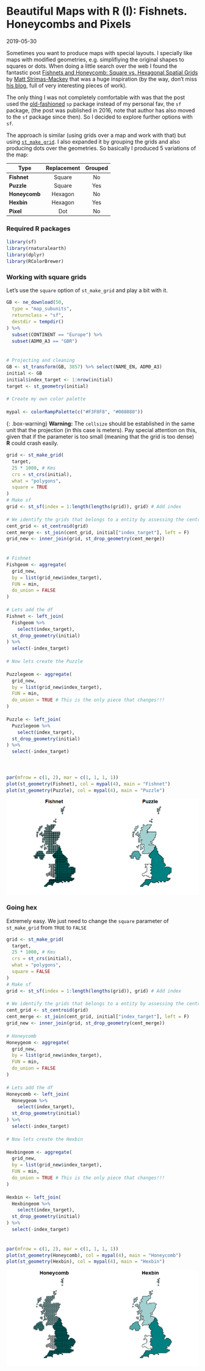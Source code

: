 Beautiful Maps with R (I): Fishnets. Honeycombs and Pixels
================
2019-05-30

Sometimes you want to produce maps with special layouts. I specially
like maps with modified geometries, e.g. simplifiying the original
shapes to squares or dots. When doing a little search over the web I
found the fantastic post [Fishnets and Honeycomb: Square vs. Hexagonal
Spatial Grids](http://strimas.com/spatial/hexagonal-grids/) by [Matt
Strimas-Mackey](http://strimas.com/about/) that was a huge inspiration
(by the way, don’t miss [his blog](http://strimas.com/#posts), full of
very interesting pieces of work).

The only thing I was not completely comfortable with was that the post
used the
[old-fashioned](https://geocompr.robinlovelace.net/intro.html#the-history-of-r-spatial)
`sp` package instead of my personal fav, the `sf` package, (the post was
published in 2016, note that author has also moved to the `sf` package
since then). So I decided to explore further options with `sf`.

The approach is similar (using grids over a map and work with that) but
using
[`st_make_grid`](https://www.rdocumentation.org/packages/sf/versions/0.7-4/topics/st_make_grid).
I also expanded it by grouping the grids and also producing dots over
the geometries. So basically I produced 5 variations of the map:

| Type          | Replacement | Grouped |
| ------------- | :---------: | :-----: |
| **Fishnet**   |   Square    |   No    |
| **Puzzle**    |   Square    |   Yes   |
| **Honeycomb** |   Hexagon   |   No    |
| **Hexbin**    |   Hexagon   |   Yes   |
| **Pixel**     |     Dot     |   No    |

### Required R packages

``` r
library(sf)
library(rnaturalearth)
library(dplyr)
library(RColorBrewer)
```

### Working with square grids

Let’s use the `square` option of `st_make_grid` and play a bit with it.

``` r
GB <- ne_download(50,
  type = "map_subunits",
  returnclass = "sf",
  destdir = tempdir()
) %>%
  subset(CONTINENT == "Europe") %>%
  subset(ADM0_A3 == "GBR")


# Projecting and cleaning
GB <- st_transform(GB, 3857) %>% select(NAME_EN, ADM0_A3)
initial <- GB
initial$index_target <- 1:nrow(initial)
target <- st_geometry(initial)

# Create my own color palette

mypal <- colorRampPalette(c("#F3F8F8", "#008080"))
```

{: .box-warning} <i class="fa fa-exclamation-triangle"></i> **Warning:**
The `cellsize` should be established in the same unit that the
projection (in this case is meters). Pay special attention on this,
given that if the parameter is too small (meaning that the grid is too
dense) **R** could crash easily.

``` r
grid <- st_make_grid(
  target,
  25 * 1000, # Kms
  crs = st_crs(initial),
  what = "polygons",
  square = TRUE
)
# Make sf
grid <- st_sf(index = 1:length(lengths(grid)), grid) # Add index

# We identify the grids that belongs to a entity by assessing the centroid
cent_grid <- st_centroid(grid)
cent_merge <- st_join(cent_grid, initial["index_target"], left = F)
grid_new <- inner_join(grid, st_drop_geometry(cent_merge))


# Fishnet
Fishgeom <- aggregate(
  grid_new,
  by = list(grid_new$index_target),
  FUN = min,
  do_union = FALSE
)

# Lets add the df
Fishnet <- left_join(
  Fishgeom %>%
    select(index_target),
  st_drop_geometry(initial)
) %>%
  select(-index_target)

# Now lets create the Puzzle

Puzzlegeom <- aggregate(
  grid_new,
  by = list(grid_new$index_target),
  FUN = min,
  do_union = TRUE # This is the only piece that changes!!!
)

Puzzle <- left_join(
  Puzzlegeom %>%
    select(index_target),
  st_drop_geometry(initial)
) %>%
  select(-index_target)



par(mfrow = c(1, 2), mar = c(1, 1, 1, 1))
plot(st_geometry(Fishnet), col = mypal(4), main = "Fishnet")
plot(st_geometry(Puzzle), col = mypal(4), main = "Puzzle")
```

<img src="2019-05-30-Beautiful1_files/figure-gfm/20190530_squares-1.png" style="display: block; margin: auto;" />

### Going hex

Extremely easy. We just need to change the `square` parameter of
`st_make_grid` from `TRUE` to `FALSE`

``` r
grid <- st_make_grid(
  target,
  25 * 1000, # Kms
  crs = st_crs(initial),
  what = "polygons",
  square = FALSE
)
# Make sf
grid <- st_sf(index = 1:length(lengths(grid)), grid) # Add index

# We identify the grids that belongs to a entity by assessing the centroid
cent_grid <- st_centroid(grid)
cent_merge <- st_join(cent_grid, initial["index_target"], left = F)
grid_new <- inner_join(grid, st_drop_geometry(cent_merge))

# Honeycomb
Honeygeom <- aggregate(
  grid_new,
  by = list(grid_new$index_target),
  FUN = min,
  do_union = FALSE
)

# Lets add the df
Honeycomb <- left_join(
  Honeygeom %>%
    select(index_target),
  st_drop_geometry(initial)
) %>%
  select(-index_target)

# Now lets create the Hexbin

Hexbingeom <- aggregate(
  grid_new,
  by = list(grid_new$index_target),
  FUN = min,
  do_union = TRUE # This is the only piece that changes!!!
)

Hexbin <- left_join(
  Hexbingeom %>%
    select(index_target),
  st_drop_geometry(initial)
) %>%
  select(-index_target)


par(mfrow = c(1, 2), mar = c(1, 1, 1, 1))
plot(st_geometry(Honeycomb), col = mypal(4), main = "Honeycomb")
plot(st_geometry(Hexbin), col = mypal(4), main = "Hexbin")
```

<img src="2019-05-30-Beautiful1_files/figure-gfm/20190530_hex-1.png" style="display: block; margin: auto;" />
